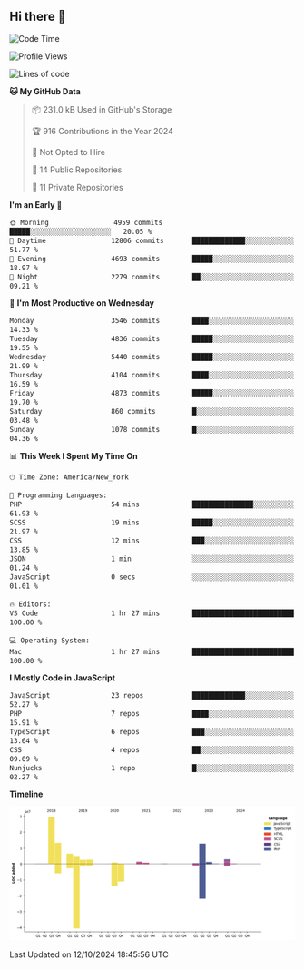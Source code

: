 ## Hi there 👋

<!--START_SECTION:waka-->
![Code Time](http://img.shields.io/badge/Code%20Time-302%20hrs%207%20mins-blue)

![Profile Views](http://img.shields.io/badge/Profile%20Views-0-blue)

![Lines of code](https://img.shields.io/badge/From%20Hello%20World%20I%27ve%20Written-79.6%20million%20lines%20of%20code-blue)

**🐱 My GitHub Data** 

> 📦 231.0 kB Used in GitHub's Storage 
 > 
> 🏆 916 Contributions in the Year 2024
 > 
> 🚫 Not Opted to Hire
 > 
> 📜 14 Public Repositories 
 > 
> 🔑 11 Private Repositories 
 > 
**I'm an Early 🐤** 

```text
🌞 Morning                4959 commits        █████░░░░░░░░░░░░░░░░░░░░   20.05 % 
🌆 Daytime                12806 commits       █████████████░░░░░░░░░░░░   51.77 % 
🌃 Evening                4693 commits        █████░░░░░░░░░░░░░░░░░░░░   18.97 % 
🌙 Night                  2279 commits        ██░░░░░░░░░░░░░░░░░░░░░░░   09.21 % 
```
📅 **I'm Most Productive on Wednesday** 

```text
Monday                   3546 commits        ████░░░░░░░░░░░░░░░░░░░░░   14.33 % 
Tuesday                  4836 commits        █████░░░░░░░░░░░░░░░░░░░░   19.55 % 
Wednesday                5440 commits        █████░░░░░░░░░░░░░░░░░░░░   21.99 % 
Thursday                 4104 commits        ████░░░░░░░░░░░░░░░░░░░░░   16.59 % 
Friday                   4873 commits        █████░░░░░░░░░░░░░░░░░░░░   19.70 % 
Saturday                 860 commits         █░░░░░░░░░░░░░░░░░░░░░░░░   03.48 % 
Sunday                   1078 commits        █░░░░░░░░░░░░░░░░░░░░░░░░   04.36 % 
```


📊 **This Week I Spent My Time On** 

```text
🕑︎ Time Zone: America/New_York

💬 Programming Languages: 
PHP                      54 mins             ███████████████░░░░░░░░░░   61.93 % 
SCSS                     19 mins             █████░░░░░░░░░░░░░░░░░░░░   21.97 % 
CSS                      12 mins             ███░░░░░░░░░░░░░░░░░░░░░░   13.85 % 
JSON                     1 min               ░░░░░░░░░░░░░░░░░░░░░░░░░   01.24 % 
JavaScript               0 secs              ░░░░░░░░░░░░░░░░░░░░░░░░░   01.01 % 

🔥 Editors: 
VS Code                  1 hr 27 mins        █████████████████████████   100.00 % 

💻 Operating System: 
Mac                      1 hr 27 mins        █████████████████████████   100.00 % 
```

**I Mostly Code in JavaScript** 

```text
JavaScript               23 repos            █████████████░░░░░░░░░░░░   52.27 % 
PHP                      7 repos             ████░░░░░░░░░░░░░░░░░░░░░   15.91 % 
TypeScript               6 repos             ███░░░░░░░░░░░░░░░░░░░░░░   13.64 % 
CSS                      4 repos             ██░░░░░░░░░░░░░░░░░░░░░░░   09.09 % 
Nunjucks                 1 repo              █░░░░░░░░░░░░░░░░░░░░░░░░   02.27 % 
```



**Timeline**

![Lines of Code chart](https://raw.githubusercontent.com/wilbertcaba/wilbertcaba/main/assets/bar_graph.png)


 Last Updated on 12/10/2024 18:45:56 UTC
<!--END_SECTION:waka-->

<!--
**wilbertcaba/wilbertcaba** is a ✨ _special_ ✨ repository because its `README.md` (this file) appears on your GitHub profile.

Here are some ideas to get you started:

- 🔭 I’m currently working on ...
- 🌱 I’m currently learning ...
- 👯 I’m looking to collaborate on ...
- 🤔 I’m looking for help with ...
- 💬 Ask me about ...
- 📫 How to reach me: ...
- 😄 Pronouns: ...
- ⚡ Fun fact: ...
-->
